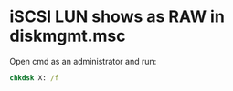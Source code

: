 # iSCSI LUN shows as RAW in diskmgmt.msc

Open cmd as an administrator and run:
```cmd
chkdsk X: /f
```